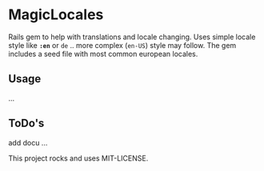 # MagicLocales

Rails gem to help with translations and locale changing. 
Uses simple locale style like **`:en`** or `de` .. more complex (`en-US`) style may follow. 
The gem includes a seed file with most common european locales. 


## Usage
...


## ToDo's
add docu ...






This project rocks and uses MIT-LICENSE.